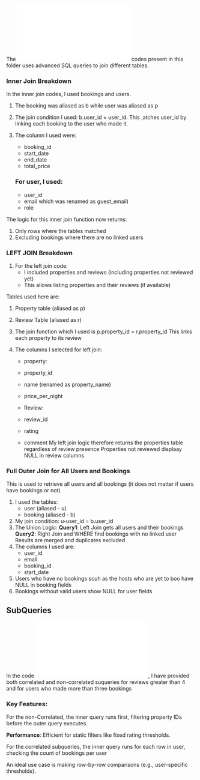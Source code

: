The ![joins_queries](/database-adv-script/joins_queries.sql) codes present in this folder uses advanced SQL queries to join different tables.

### Inner Join Breakdown

In the inner join codes, I used bookings and users.
1. The booking was aliased as b while user was aliased as p

2. The join condition I used: b.user_id = user_id. This ,atches user_id by linking each booking to the user who made it.

3. The column I used were:
    - booking_id
    - start_date
    - end_date
    - total_price
    ### For user, I used:
    - user_id
    - email which was renamed as guest_email)
    - role

The logic for this inner join function now returns:
1. Only rows where the tables matched
2. Excluding bookings where there are no linked users

### LEFT JOIN Breakdown
1. For the left join code:
    - I included properties and reviews (including properties not reviewed yet)
    - This allows listing properties and their reviews (if available)

Tables used here are:
1. Property table (aliased as p)
2. Review Table (aliased as r)
2. The join function which I used is p.property_id = r.property_id
This links each property to its review

3. The columns I selected for left join:
    - property:
    - property_id
    - name (renamed as property_name)
    - price_per_night

    - Review:
    - review_id
    - rating
    - comment
My left join logic therefore returns the properties table regardless of review presence
Properties not reviewed displaay NULL in review columns

### Full Outer Join for All Users and Bookings
This is used to retrieve all users and all bookings (it does not matter if users have bookings or not)
1. I used the tables:
    - user (aliased - u)
    - booking (aliased - b)
2. My join condition:
    u-user_id = b.user_id
3. The Union Logic:
    **Query1**: Left Join gets all users and their bookings
    **Query2**: Right Join and WHERE find bookings with no linked user
    Results are merged and duplicates excluded
4. The columns I used are:
    - user_id
    - email
    - booking_id
    - start_date
5. Users who have no bookings scuh as the hosts who are yet to boo have NULL in booking fields
6. Bookings without valid users show NULL for user fields

## SubQueries
In the code ![subqueries.sql](/database-adv-script/subqueries.sql), I have provided both correlated and non-correlated suqueries for reviews greater than 4 and for users who made more than three bookings

### Key Features:
For the non-Correlated, the inner query runs first, filtering property IDs before the outer query executes.

**Performance**: Efficient for static filters like fixed rating thresholds.

For the correlated subqueries, the inner query runs for each row in user, checking the count of bookings per user

An ideal use case is making row-by-row comparisons (e.g., user-specific thresholds).
